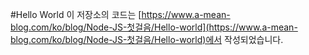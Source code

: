 #Hello World
이 저장소의 코드는
[https://www.a-mean-blog.com/ko/blog/Node-JS-첫걸음/Hello-world](https://www.a-mean-blog.com/ko/blog/Node-JS-첫걸음/Hello-world)에서 작성되었습니다.
<br>